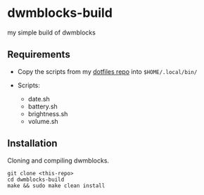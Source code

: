 # dwmblocks-build

my simple build of dwmblocks

## Requirements

* Copy the scripts from my [dotfiles repo](https://github.com/aymanb3lhaj/dotfiles/tree/master/bin) into `$HOME/.local/bin/`

* Scripts:
  - date.sh
  - battery.sh
  - brightness.sh
  - volume.sh

## Installation

Cloning and compiling dwmblocks.

```
git clone <this-repo>
cd dwmblocks-build
make && sudo make clean install
```
